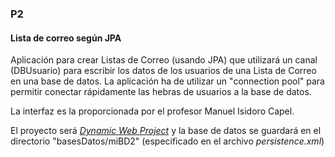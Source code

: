 ### P2 
#### Lista de correo según JPA

Aplicación para crear Listas de Correo (usando JPA) que utilizará un canal (DBUsuario) para escribir los datos de los usuarios de una Lista de Correo en una base de datos. La aplicación ha de utilizar un "connection pool" para permitir conectar rápidamente las hebras de usuarios a la base de datos.

La interfaz es la proporcionada por el profesor Manuel Isidoro Capel.

El proyecto será *[Dynamic Web Project](http://stackoverflow.com/questions/5531402/newbie-in-eclipse-i-dont-have-dynamic-web-project-i-am-under-linux-ubuntu)* y la base de datos se guardará en el directorio "basesDatos/miBD2" (especificado en el archivo *persistence.xml*)
